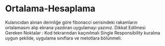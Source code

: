 # Ortalama-Hesaplama
Kulanıcıdan alınan derinliğe göre fibonacci serisindeki rakamların ortalamasını alıp ekrana yazdıran uygulamayı yazınız.  Dikkat Edilmesi Gereken Noktalar :  Kod tekrarından kaçınılmalı Single Responsibility kuralına uygun şekilde, uygulama sınıflara ve metotlara bölünmeli.
